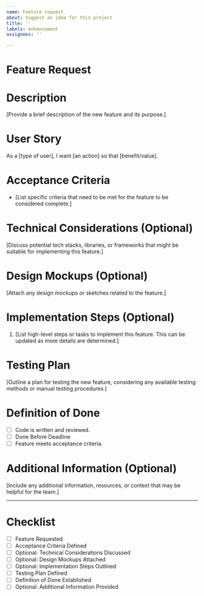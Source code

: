 ```yaml
---
name: Feature request
about: Suggest an idea for this project
title: ''
labels: enhancement
assignees: ''

---
```


# Feature Request

# Description
[Provide a brief description of the new feature and its purpose.]

# User Story
As a [type of user], I want [an action] so that [benefit/value].

# Acceptance Criteria
- [List specific criteria that need to be met for the feature to be considered complete.]

# Technical Considerations (Optional)
[Discuss potential tech stacks, libraries, or frameworks that might be suitable for implementing this feature.]

# Design Mockups (Optional)
[Attach any design mockups or sketches related to the feature.]

# Implementation Steps (Optional)
1. [List high-level steps or tasks to implement this feature. This can be updated as more details are determined.]

# Testing Plan
[Outline a plan for testing the new feature, considering any available testing methods or manual testing procedures.]

# Definition of Done
- [ ] Code is written and reviewed.
- [ ] Done Before Deadline
- [ ] Feature meets acceptance criteria.

# Additional Information (Optional)
[Include any additional information, resources, or context that may be helpful for the team.]

---

# Checklist
- [ ] Feature Requested
- [ ] Acceptance Criteria Defined
- [ ] Optional: Technical Considerations Discussed
- [ ] Optional: Design Mockups Attached
- [ ] Optional: Implementation Steps Outlined
- [ ] Testing Plan Defined
- [ ] Definition of Done Established
- [ ] Optional: Additional Information Provided
